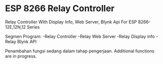# ESP 8266 Relay Controller
Relay Controller With Display Info, Web Server, Blynk Api For ESP 8266-12E,12N,12 Series

Segmen Program:
-Relay Controller
-Relay Web Server
-Relay Display info
-Relay Blynk API

Penambahan fungsi sedang dalam tahap pengerjaan.
Additional functions are in progress.
